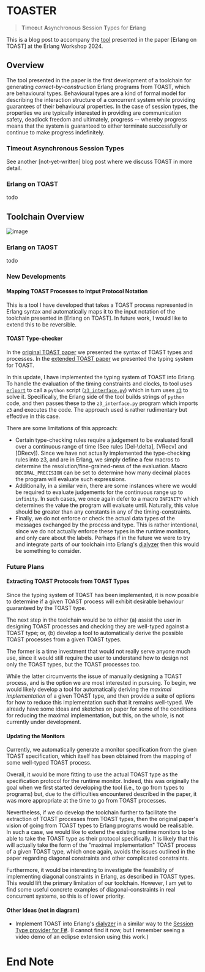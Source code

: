 # TOASTER
> **T**ime**o**ut **A**synchronous **S**ession **T**ypes for **Er**lang

This is a blog post to accompany the [tool](https://github.com/jonahpears/Erlang-on-TOAST-timeout-protocol-reengineering-implementation-) presented in the paper [Erlang on TOAST] at the Erlang Workshop 2024.

## Overview
The tool presented in the paper is the first development of a toolchain for generating *correct-by-construction* Erlang programs from TOAST, which are behavioural types.
Behavioural types are a kind of formal model for describing the interaction structure of a concurrent system while providing guarantees of their behavioural properties.
In the case of session types, the properties we are typically interested in providing are communication safety, deadlock freedom and ultimately, progress -- whereby progress means that the system is guaranteed to either terminate successfully or continue to make progress indefinitely.


### Timeout Asynchronous Session Types
See another [not-yet-written] blog post where we discuss TOAST in more detail.

### Erlang on TOAST
todo 


## Toolchain Overview

![image](https://github.com/jonahpears/jonahpears.github.io/assets/158579228/f94aa677-e508-48dd-adf3-de032bd6fcb7)

### Erlang on TAOST
todo


### New Developments

#### Mapping TOAST Processes to Intput Protocol Notation
This is a tool I have developed that takes a TOAST process represented in Erlang syntax and automatically maps it to the input notation of the toolchain presented in [Erlang on TOAST].
In future work, I would like to extend this to be reversible.


#### TOAST Type-checker
In the [original TOAST paper](https://doi.org/10.48550/arXiv.2307.12688) we presented the syntax of TOAST types and processes.
In the [extended TOAST paper](https://doi.org/10.48550/arXiv.2401.11197) we presented the typing system for TOAST.

In this update, I have implemented the typing system of TOAST into Erlang.
To handle the evaluation of the timing constraints and clocks, to tool uses [`erlport`](https://github.com/erlport/erlport) to call a `python` script ([`z3_interface.py`](https://github.com/jonahpears/Erlang-on-TOAST-timeout-protocol-reengineering-implementation-/blob/main/src/toast/z3_interface.py)) which in turn uses [`z3`](https://github.com/Z3Prover/z3) to solve it.
Specifically, the Erlang side of the tool builds strings of `python` code, and then passes these to the `z3_interface.py` program which imports `z3` and executes the code.
The approach used is rather rudimentary but effective in this case.

There are some limitations of this approach:
- Certain type-checking rules require a judgement to be evaluated forall over a continuous range of time (See rules [Del-\delta], [VRecv] and [DRecv]). Since we have not actually implemented the type-checking rules into z3, and are in Erlang, we simply define a few macros to determine the resolution/fine-grained-ness of the evaluation. Macro `DECIMAL_PRECISION` can be set to determine how many decimal places the program will evaluate such expressions.
- Additionally, in a similar vein, there are some instances where we would be required to evaluate judgements for the continuous range up to `infinity`. In such cases, we once again defer to a macro `INFINITY` which determines the value the program will evaluate until. Naturally, this value should be greater than any constants in any of the timing-constraints.
- Finally, we do not enforce or check the actual data types of the messages exchanged by the process and type. This is rather intentional, since we do not actually enforce these types in the runtime monitors, and only care about the labels. Perhaps if in the future we were to try and integrate parts of our toolchain into Erlang's [dialyzer](https://www.erlang.org/doc/apps/dialyzer/dialyzer.html) then this would be something to consider.



### Future Plans

#### Extracting TOAST Protocols from TOAST Types
Since the typing system of TOAST has been implemented, it is now possible to determine if a given TOAST process will exhibit desirable behaviour guaranteed by the TOAST type.

The next step in the toolchain would be to either 
(a) assist the user in designing TOAST processes and checking they are well-typed against a TOAST type;
or, (b) develop a tool to automatically derive the possible TOAST processes from a given TOAST types.

The former is a time investment that would not really serve anyone much use, since it would still require the user to understand how to design not only the TOAST types, but the TOAST processes too.

While the latter circumvents the issue of manually designing a TOAST process, and is the option we are most interested in pursuing.
To begin, we would likely develop a tool for automatically deriving the *maximal implementation* of a given TOAST type, and then provide a suite of options for how to reduce this implementation such that it remains well-typed. 
We already have some ideas and sketches on paper for some of the conditions for reducing the maximal implementation, but this, on the whole, is not currently under development.



#### Updating the Monitors
Currently, we automatically generate a monitor specification from the given TOAST specification, which itself has been obtained from the mapping of some well-typed TOAST process.

Overall, it would be more fitting to use the actual TOAST type as the specification protocol for the runtime monitor. 
Indeed, this was originally the goal when we first started developing the tool (i.e., to go from types to programs) but, due to the difficulties encountered described in the paper, it was more appropriate at the time to go from TOAST processes.

Nevertheless, if we do develop the toolchain further to facilitate the extraction of TOAST processes from TOAST types, then the original paper's vision of going from TOAST types to Erlang programs would be realisable. 
In such a case, we would like to extend the existing runtime monitors to be able to take the TOAST type as their protocol specifically.
It is likely that this will actually take the form of the "maximal implementation" TOAST process of a given TOAST type, which once again, avoids the issues outlined in the paper regarding diagonal constraints and other complicated constraints.

Furthermore, it would be interesting to investigate the feasibility of implementing diagonal constraints in Erlang, as described in TOAST types. 
This would lift the primary limitation of our toolchain.
However, I am yet to find some useful concrete examples of diagonal-constraints in real concurrent systems, so this is of lower priority.

#### Other Ideas (not in diagram)
- Implement TOAST into Erlang's [dialyzer](https://www.erlang.org/doc/apps/dialyzer/dialyzer.html) in a similar way to the [Session Type provider for F#](https://session-type-provider.github.io/). (I cannot find it now, but I remember seeing a video demo of an eclipse extension using this work.)

# End Note
